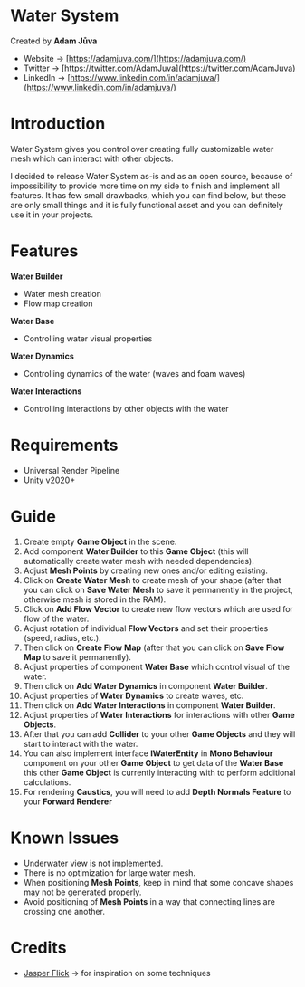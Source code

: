 # Water System
Created by **Adam Jůva**
- Website -> [https://adamjuva.com/](https://adamjuva.com/)
- Twitter -> [https://twitter.com/AdamJuva](https://twitter.com/AdamJuva)
- LinkedIn -> [https://www.linkedin.com/in/adamjuva/](https://www.linkedin.com/in/adamjuva/)

# Introduction

Water System gives you control over creating fully customizable water mesh which can interact with other objects.

I decided to release Water System as-is and as an open source, because of impossibility to provide more time on my side to finish and implement all features. It has few small drawbacks, which you can find below, but these are only small things and it is fully functional asset and you can definitely use it in your projects.

# Features
**Water Builder**
- Water mesh creation
- Flow map creation

**Water Base**
- Controlling water visual properties

**Water Dynamics**
- Controlling dynamics of the water (waves and foam waves)

**Water Interactions**
- Controlling interactions by other objects with the water

# Requirements
- Universal Render Pipeline
- Unity v2020+

# Guide
1. Create empty **Game Object** in the scene.
2. Add component **Water Builder** to this **Game Object** (this will automatically create water mesh with needed dependencies).
3. Adjust **Mesh Points** by creating new ones and/or editing existing.
4. Click on **Create Water Mesh** to create mesh of your shape (after that you can click on **Save Water Mesh** to save it permanently in the project, otherwise mesh is stored in the RAM).
5. Click on **Add Flow Vector** to create new flow vectors which are used for flow of the water.
6. Adjust rotation of individual **Flow Vectors** and set their properties (speed, radius, etc.).
7. Then click on **Create Flow Map** (after that you can click on **Save Flow Map** to save it permanently).
8. Adjust properties of component **Water Base** which control visual of the water.
9. Then click on **Add Water Dynamics** in component **Water Builder**.
10. Adjust properties of **Water Dynamics** to create waves, etc.
11. Then click on **Add Water Interactions** in component **Water Builder**.
12. Adjust properties of **Water Interactions** for interactions with other **Game Objects**.
13. After that you can add **Collider** to your other **Game Objects** and they will start to interact with the water.
14. You can also implement interface **IWaterEntity** in **Mono Behaviour** component on your other **Game Object** to get data of the **Water Base** this other **Game Object** is currently interacting with to perform additional calculations.
15. For rendering **Caustics**, you will need to add **Depth Normals Feature** to your **Forward Renderer**

# Known Issues
- Underwater view is not implemented.
- There is no optimization for large water mesh.
- When positioning **Mesh Points**, keep in mind that some concave shapes may not be generated properly.
- Avoid positioning of **Mesh Points** in a way that connecting lines are crossing one another.

# Credits
- [Jasper Flick](https://twitter.com/catlikecoding) -> for inspiration on some techniques
